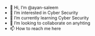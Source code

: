 - 👋 Hi, I’m @ayan-saleem
- 👀 I’m interested in Cyber Security
- 🌱 I’m currently learning Cyber Security 
- 💞️ I’m looking to collaborate on anyhting
- 📫 How to reach me here

<!---
ayan-saleem/ayan-saleem is a ✨ special ✨ repository because its `README.md` (this file) appears on your GitHub profile.
You can click the Preview link to take a look at your changes.
--->
